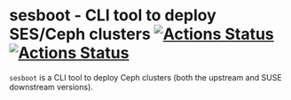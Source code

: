 # sesboot - CLI tool to deploy SES/Ceph clusters [![Actions Status](https://github.com/rjfd/sesboot/workflows/Linting/badge.svg)](https://github.com/rjfd/sesboot/actions) [![Actions Status](https://github.com/rjfd/sesboot/workflows/Testing/badge.svg)](https://github.com/rjfd/sesboot/actions)

`sesboot` is a CLI tool to deploy Ceph clusters (both the upstream and SUSE
downstream versions).
